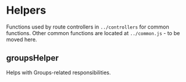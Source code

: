 # Helpers
Functions used by route controllers in `../controllers` for common functions. Other common functions are located at `../common.js` - to be moved here.

## groupsHelper
Helps with Groups-related responsibilities.
